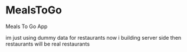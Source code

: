 # MealsToGo

Meals To Go App 

im just using dummy data for restaurants 
now i building server side then restaurants will be real restaurants 
 
